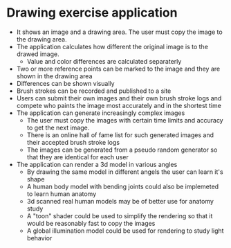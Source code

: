# Drawing exercise application

* It shows an image and a drawing area. The user must copy the image to the drawing area.
* The application calculates how different the original image is to the drawed image.
	* Value and color differences are calculated separaterly
* Two or more reference points can be marked to the image and they are shown in the drawing area
* Differences can be shown visually
* Brush strokes can be recorded and published to a site
* Users can submit their own images and their own brush stroke logs and compete who paints the image most accurately and in the shortest time
* The application can generate increasingly complex images
	* The user must copy the images with certain time limits and accuracy to get the next image.
	* There is an online hall of fame list for such generated images and their accepted brush stroke logs
	* The images can be generated from a pseudo random generator so that they are identical for each user
* The application can render a 3d model in various angles
	* By drawing the same model in different angels the user can learn it's shape
	* A human body model with bending joints could also be implemeted to learn human anatomy
	* 3d scanned real human models may be of better use for anatomy study
	* A "toon" shader could be used to simplify the rendering so that it would be reasonably fast to copy the images
	* A global illumination model could be used for rendering to study light behavior

